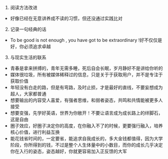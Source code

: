 1. 阅读方法改进
-  好像已经在无意讲养成不读的习惯，但还没通过实践比对
2. 记录一句经典的话
- To be good is not enough , you have got to be extraordinary !好不仅仅是好，你必须追求卓越
3. 与现实生活的联系
- 青春是拿来拼搏的，青年无需多睡，死后自会长眠，岁月静好不是讲给你听的
- 媒体很垃圾，所有被媒体稀释过的信息，只是关于于获取用户，并不是专注于获取价值
- 年轻没有白走的路，但是有弯路，及时止损，才是最好的直线，不要妄想成为超人，大家都普通
- 想要输出的内容受人喜爱，有强者思维，和弱者姿态，共鸣和共情能被更多人接受
- 想要变强，先学好英语，世界为你敞开！不要让语言成为成长路上的绊脚石，这是自由
- 圈子效应，好圈子决定你的高度，在你融入不了的时候，更要强行融入，培养核心价值，进行利益互换
- 能花钱省时间的，一定要省，能追求自我成长的，多大金钱都值得，因为大学阶段，你所得到的钱，不过是整个人生体量中的小数目，而你的成长几乎决定你在入行的姿态，姿态越好，你就更容易加入正反馈的大军
  